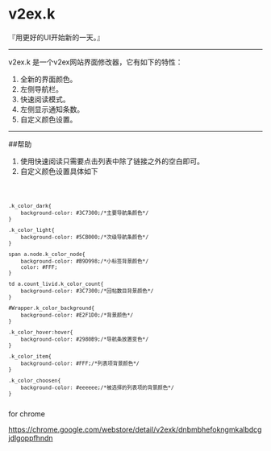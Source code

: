v2ex.k
========

『用更好的UI开始新的一天。』


---------

v2ex.k 是一个v2ex网站界面修改器，它有如下的特性：

1. 全新的界面颜色。
2. 左侧导航栏。
3. 快速阅读模式。
4. 左侧显示通知条数。
5. 自定义颜色设置。

----------
##帮助

1. 使用快速阅读只需要点击列表中除了链接之外的空白即可。
2. 自定义颜色设置具体如下

<code>

    .k_color_dark{
        background-color: #3C7300;/*主要导航条颜色*/
    }
    
    .k_color_light{
        background-color: #5CB000;/*次级导航条颜色*/
    }
   
    span a.node.k_color_node{
        background-color: #B9D998;/*小标签背景颜色*/
        color: #FFF;
    }

    td a.count_livid.k_color_count{
        background-color: #3C7300;/*回帖数目背景颜色*/
    }   
    
    #Wrapper.k_color_background{
        background-color: #E2F1D0;/*背景颜色*/
    }
    
    .k_color_hover:hover{
        background-color: #2980B9;/*导航条放置变色*/
    }
    
    .k_color_item{
        background-color: #FFF;/*列表项背景颜色*/
    }
    
    .k_color_choosen{
        background-color: #eeeeee;/*被选择的列表项的背景颜色*/
    }
</code>
for chrome

https://chrome.google.com/webstore/detail/v2exk/dnbmbhefokngmkalbdcgjdlgoppfhndn
